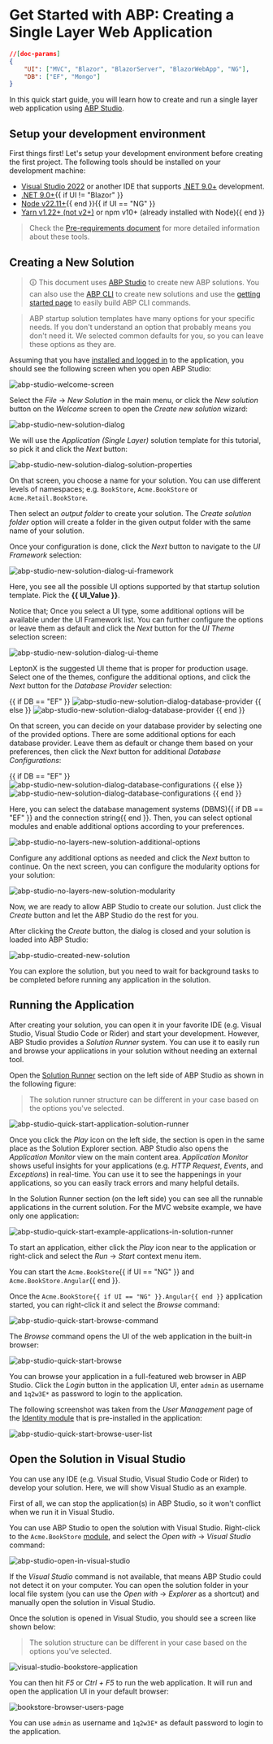 # Get Started with ABP: Creating a Single Layer Web Application

````json
//[doc-params]
{
    "UI": ["MVC", "Blazor", "BlazorServer", "BlazorWebApp", "NG"],
    "DB": ["EF", "Mongo"]
}
````

In this quick start guide, you will learn how to create and run a single layer web application using [ABP Studio](../studio/index.md).

## Setup your development environment

First things first! Let's setup your development environment before creating the first project. The following tools should be installed on your development machine:

* [Visual Studio 2022](https://visualstudio.microsoft.com/) or another IDE that supports [.NET 9.0+](https://dotnet.microsoft.com/download/dotnet) development.
* [.NET 9.0+](https://dotnet.microsoft.com/en-us/download/dotnet){{ if UI != "Blazor" }}
* [Node v22.11+](https://nodejs.org/){{ end }}{{ if UI == "NG" }}
* [Yarn v1.22+ (not v2+)](https://classic.yarnpkg.com/en/docs/install) or npm v10+ (already installed with Node){{ end }}

> Check the [Pre-requirements document](pre-requirements.md) for more detailed information about these tools.

## Creating a New Solution

> 🛈 This document uses [ABP Studio](../studio/index.md) to create new ABP solutions. You can also use the [ABP CLI](../cli/index.md) to create new solutions and use the [getting started page](https://abp.io/get-started) to easily build ABP CLI commands.

> ABP startup solution templates have many options for your specific needs. If you don't understand an option that probably means you don't need it. We selected common defaults for you, so you can leave these options as they are.

Assuming that you have [installed and logged in](../studio/installation.md) to the application, you should see the following screen when you open ABP Studio:

![abp-studio-welcome-screen](images/abp-studio-welcome-screen.png)

Select the *File* -> *New Solution* in the main menu, or click the *New solution* button on the *Welcome* screen to open the *Create new solution* wizard:

![abp-studio-new-solution-dialog](images/abp-studio-no-layers-new-solution-dialog-0.9.13.png)

We will use the *Application (Single Layer)* solution template for this tutorial, so pick it and click the *Next* button:

![abp-studio-new-solution-dialog-solution-properties](images/abp-studio-no-layers-new-solution-dialog-solution-properties-0.9.13.png)

On that screen, you choose a name for your solution. You can use different levels of namespaces; e.g. `BookStore`, `Acme.BookStore` or `Acme.Retail.BookStore`.

Then select an *output folder* to create your solution. The *Create solution folder* option will create a folder in the given output folder with the same name of your solution.

Once your configuration is done, click the *Next* button to navigate to the *UI Framework* selection:

![abp-studio-new-solution-dialog-ui-framework](images/abp-studio-no-layers-new-solution-dialog-ui-framework-0.9.13.png)

Here, you see all the possible UI options supported by that startup solution template. Pick the **{{ UI_Value }}**.

Notice that; Once you select a UI type, some additional options will be available under the UI Framework list. You can further configure the options or leave them as default and click the *Next* button for the *UI Theme* selection screen:

![abp-studio-new-solution-dialog-ui-theme](images/abp-studio-nolayers-new-solution-dialog-ui-theme-0.9.13.png)

LeptonX is the suggested UI theme that is proper for production usage. Select one of the themes, configure the additional options, and click the *Next* button for the *Database Provider* selection:

{{ if DB == "EF" }}
![abp-studio-new-solution-dialog-database-provider](images/abp-studio-no-layers-new-solution-dialog-database-provider-efcore-0.9.13.png)
{{ else }}
![abp-studio-new-solution-dialog-database-provider](images/abp-studio-no-layers-new-solution-dialog-database-provider-mongo-0.9.13.png)
{{ end }}

On that screen, you can decide on your database provider by selecting one of the provided options. There are some additional options for each database provider. Leave them as default or change them based on your preferences, then click the *Next* button for additional *Database Configurations*:

{{ if DB == "EF" }}
![abp-studio-new-solution-dialog-database-configurations](images/abp-studio-no-layers-new-solution-dialog-database-configurations-efcore-0.9.13.png)
{{ else }}
![abp-studio-new-solution-dialog-database-configurations](images/abp-studio-no-layers-new-solution-dialog-database-configurations-mongo-0.9.13.png)
{{ end }}

Here, you can select the database management systems (DBMS){{ if DB == "EF" }} and the connection string{{ end }}. Then, you can select optional modules and enable additional options according to your preferences. 

![abp-studio-no-layers-new-solution-additional-options](images/abp-studio-no-layers-new-solution-additional-options-0.9.13.png)

Configure any additional options as needed and click the *Next* button to continue. On the next screen, you can configure the modularity options for your solution:

![abp-studio-no-layers-new-solution-modularity](images/abp-studio-no-layers-new-solution-modularity.png)

Now, we are ready to allow ABP Studio to create our solution. Just click the *Create* button and let the ABP Studio do the rest for you.

After clicking the *Create* button, the dialog is closed and your solution is loaded into ABP Studio:

![abp-studio-created-new-solution](images/abp-studio-no-layers-created-new-solution.png)

You can explore the solution, but you need to wait for background tasks to be completed before running any application in the solution.

## Running the Application

After creating your solution, you can open it in your favorite IDE (e.g. Visual Studio, Visual Studio Code or Rider) and start your development. However, ABP Studio provides a *Solution Runner* system. You can use it to easily run and browse your applications in your solution without needing an external tool.

Open the [Solution Runner](../studio/running-applications.md) section on the left side of ABP Studio as shown in the following figure:

> The solution runner structure can be different in your case based on the options you've selected.

![abp-studio-quick-start-application-solution-runner](images/abp-studio-no-layers-quick-start-application-solution-runner.png)

Once you click the *Play* icon on the left side, the section is open in the same place as the Solution Explorer section. ABP Studio also opens the *Application Monitor* view on the main content area. *Application Monitor* shows useful insights for your applications (e.g. *HTTP Request*, *Events*, and *Exceptions*) in real-time. You can use it to see the happenings in your applications, so you can easily track errors and many helpful details.

In the Solution Runner section (on the left side) you can see all the runnable applications in the current solution. For the MVC website example, we have only one application:

![abp-studio-quick-start-example-applications-in-solution-runner](images/abp-studio-no-layers-quick-start-example-applications-in-solution-runner.png)

To start an application, either click the *Play* icon near to the application or right-click and select the *Run* -> *Start* context menu item.

You can start the `Acme.BookStore`{{ if UI == "NG" }} and `Acme.BookStore.Angular`{{ end }}. 

Once the `Acme.BookStore{{ if UI == "NG" }}.Angular{{ end }}` application started, you can right-click it and select the *Browse* command:

![abp-studio-quick-start-browse-command](images/abp-studio-no-layers-quick-start-browse-command.png)

The *Browse* command opens the UI of the web application in the built-in browser:

![abp-studio-quick-start-browse](images/abp-studio-no-layers-quick-start-browse.png)

You can browse your application in a full-featured web browser in ABP Studio. Click the *Login* button in the application UI, enter `admin` as username and `1q2w3E*` as password to login to the application.

The following screenshot was taken from the *User Management* page of the [Identity module](../modules/identity.md) that is pre-installed in the application:

![abp-studio-quick-start-browse-user-list](images/abp-studio-no-layers-quick-start-browse-user-list.png)

## Open the Solution in Visual Studio

You can use any IDE (e.g. Visual Studio, Visual Studio Code or Rider) to develop your solution. Here, we will show Visual Studio as an example.

First of all, we can stop the application(s) in ABP Studio, so it won't conflict when we run it in Visual Studio.

You can use ABP Studio to open the solution with Visual Studio. Right-click to the `Acme.BookStore` [module](../modules), and select the *Open with* -> *Visual Studio* command:

![abp-studio-open-in-visual-studio](images/abp-studio-no-layers-open-in-visual-studio.png)

If the *Visual Studio* command is not available, that means ABP Studio could not detect it on your computer. You can open the solution folder in your local file system (you can use the *Open with* -> *Explorer* as a shortcut) and manually open the solution in Visual Studio.

Once the solution is opened in Visual Studio, you should see a screen like shown below:

> The solution structure can be different in your case based on the options you've selected.

![visual-studio-bookstore-application](images/no-layers-visual-studio-bookstore-application.png)

You can then hit *F5* or *Ctrl + F5* to run the web application. It will run and open the application UI in your default browser:

![bookstore-browser-users-page](images/no-layers-bookstore-browser-users-page.png)

You can use `admin` as username and `1q2w3E*` as default password to login to the application.
